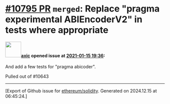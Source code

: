 # [\#10795 PR](https://github.com/ethereum/solidity/pull/10795) `merged`: Replace "pragma experimental ABIEncoderV2" in tests where appropriate

#### <img src="https://avatars.githubusercontent.com/u/20340?v=4" width="50">[axic](https://github.com/axic) opened issue at [2021-01-15 19:36](https://github.com/ethereum/solidity/pull/10795):

And add a few tests for "pragma abicoder".

Pulled out of #10643




-------------------------------------------------------------------------------



[Export of Github issue for [ethereum/solidity](https://github.com/ethereum/solidity). Generated on 2024.12.15 at 06:45:24.]
